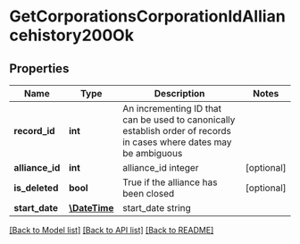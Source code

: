 # GetCorporationsCorporationIdAlliancehistory200Ok

## Properties
Name | Type | Description | Notes
------------ | ------------- | ------------- | -------------
**record_id** | **int** | An incrementing ID that can be used to canonically establish order of records in cases where dates may be ambiguous | 
**alliance_id** | **int** | alliance_id integer | [optional] 
**is_deleted** | **bool** | True if the alliance has been closed | [optional] 
**start_date** | [**\DateTime**](\DateTime.md) | start_date string | 

[[Back to Model list]](../README.md#documentation-for-models) [[Back to API list]](../README.md#documentation-for-api-endpoints) [[Back to README]](../README.md)


